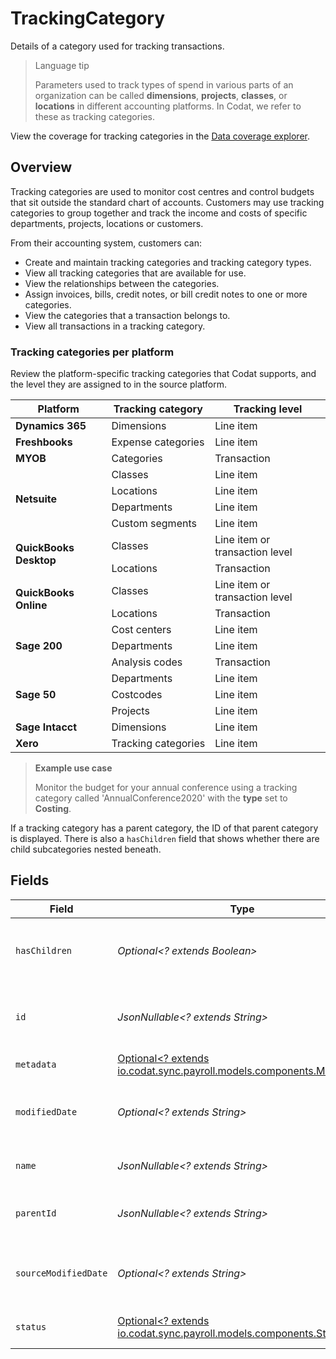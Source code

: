 # TrackingCategory

Details of a category used for tracking transactions.

> Language tip
>
> Parameters used to track types of spend in various parts of an organization can be called  **dimensions**, **projects**, **classes**, or **locations** in different accounting platforms. In Codat, we refer to these as tracking categories.

View the coverage for tracking categories in the <a className="external" href="https://knowledge.codat.io/supported-features/accounting?view=tab-by-data-type&dataType=trackingCategories" target="_blank">Data coverage explorer</a>.

## Overview

Tracking categories are used to monitor cost centres and control budgets that sit outside the standard chart of accounts. Customers may use tracking categories to group together and track the income and costs of specific departments, projects, locations or customers.

From their accounting system, customers can: 

- Create and maintain tracking categories and tracking category types.
- View all tracking categories that are available for use.
- View the relationships between the categories.
- Assign invoices, bills, credit notes, or bill credit notes to one or more categories.
- View the categories that a transaction belongs to.
- View all transactions in a tracking category.

### Tracking categories per platform

Review the platform-specific tracking categories that Codat supports, and the level they are assigned to in the source platform. 

<table>
<thead>
  <tr>
    <th>Platform</th>
    <th>Tracking category</th>
    <th>Tracking level</th>
  </tr>
</thead>
<tbody>
  <tr>
    <td><b>Dynamics 365</b></td>
    <td>Dimensions</td>
    <td>Line item</td>
  </tr>
  <tr>
    <td><b>Freshbooks</b></td>
    <td>Expense&nbsp;categories</td>
    <td>Line item</td>
  </tr>
  <tr>
    <td><b>MYOB</b></td>
    <td>Categories</td>
    <td>Transaction</td>
  </tr>
  <tr>
    <td rowspan=4><b>Netsuite</b></td>
    <td>Classes</td>
    <td>Line item</td>
  </tr>
  <tr>
    <td>Locations</td>
    <td>Line item</td>
  </tr>
  <tr>
    <td>Departments</td>
    <td>Line item</td>
  </tr>
  <tr>
    <td>Custom&nbsp;segments</td>
    <td>Line item</td>
  </tr>
  <tr>
    <td rowspan=2><b>QuickBooks Desktop</b></td>
    <td>Classes</td>
    <td>Line item or transaction level</td>
  </tr>
  <tr>
    <td>Locations</td>
    <td>Transaction</td>
  </tr>
  <tr>
    <td rowspan=2><b>QuickBooks Online</b></td>
    <td>Classes</td>
    <td>Line item or transaction level</td>
  </tr>
  <tr>
    <td>Locations</td>
    <td>Transaction</td>
  </tr>
  <tr>
    <td rowspan=3><b>Sage 200</b></td>
    <td>Cost&nbsp;centers</td>
    <td>Line item</td>
  </tr>
  <tr>
      <td>Departments</td>
    <td>Line item</td>
  </tr>
  <tr>
    <td>Analysis&nbsp;codes</td>
    <td>Transaction</td>
  </tr>
  <tr>
    <td rowspan=3><b>Sage 50</b></td>
    <td>Departments</td>
    <td>Line item</td>
  </tr>
  <tr>
     <td>Costcodes</td>
    <td>Line item</td>
  </tr>
  <tr>
    <td>Projects</td>
    <td>Line item</td>
  </tr>
  <tr>
    <td><b>Sage Intacct</b></td>
    <td>Dimensions</td>
    <td>Line item</td>
  </tr>
  <tr>
    <td><b>Xero</b></td>
    <td>Tracking&nbsp;categories</td>
    <td>Line item</td>
  </tr>
</tbody>
</table>

> **Example use case**
>
> Monitor the budget for your annual conference using a tracking category called 'AnnualConference2020' with the **type** set to **Costing**.

If a tracking category has a parent category, the ID of that parent category is displayed. There is also a `hasChildren` field that shows whether there are child subcategories nested beneath. 


## Fields

| Field                                                                                                       | Type                                                                                                        | Required                                                                                                    | Description                                                                                                 | Example                                                                                                     |
| ----------------------------------------------------------------------------------------------------------- | ----------------------------------------------------------------------------------------------------------- | ----------------------------------------------------------------------------------------------------------- | ----------------------------------------------------------------------------------------------------------- | ----------------------------------------------------------------------------------------------------------- |
| `hasChildren`                                                                                               | *Optional<? extends Boolean>*                                                                               | :heavy_minus_sign:                                                                                          | Boolean value indicating whether this category has SubCategories.                                           |                                                                                                             |
| `id`                                                                                                        | *JsonNullable<? extends String>*                                                                            | :heavy_minus_sign:                                                                                          | The identifier for the item, unique per tracking category.                                                  |                                                                                                             |
| `metadata`                                                                                                  | [Optional<? extends io.codat.sync.payroll.models.components.Metadata>](../../models/components/Metadata.md) | :heavy_minus_sign:                                                                                          | N/A                                                                                                         |                                                                                                             |
| `modifiedDate`                                                                                              | *Optional<? extends String>*                                                                                | :heavy_minus_sign:                                                                                          | N/A                                                                                                         | 2022-10-23 00:00:00 +0000 UTC                                                                               |
| `name`                                                                                                      | *JsonNullable<? extends String>*                                                                            | :heavy_minus_sign:                                                                                          | The name of the tracking category.                                                                          |                                                                                                             |
| `parentId`                                                                                                  | *JsonNullable<? extends String>*                                                                            | :heavy_minus_sign:                                                                                          | The identifier for this item's immediate parent.                                                            |                                                                                                             |
| `sourceModifiedDate`                                                                                        | *Optional<? extends String>*                                                                                | :heavy_minus_sign:                                                                                          | N/A                                                                                                         | 2022-10-23 00:00:00 +0000 UTC                                                                               |
| `status`                                                                                                    | [Optional<? extends io.codat.sync.payroll.models.components.Status>](../../models/components/Status.md)     | :heavy_minus_sign:                                                                                          | Current state of the tracking category.                                                                     |                                                                                                             |
